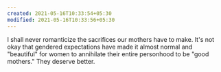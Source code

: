 ```yaml
---
created: 2021-05-16T10:33:54+05:30
modified: 2021-05-16T10:33:56+05:30
---
```


I shall never romanticize the sacrifices our mothers have to make. It's not okay that gendered expectations have made it almost normal and "beautiful" for women to annihilate their entire personhood to be "good mothers." They deserve better.